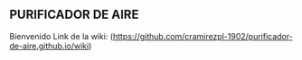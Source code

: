 ## PURIFICADOR DE AIRE 
Bienvenido
Link de la wiki: (https://github.com/cramirezpl-1902/purificador-de-aire.github.io/wiki)


